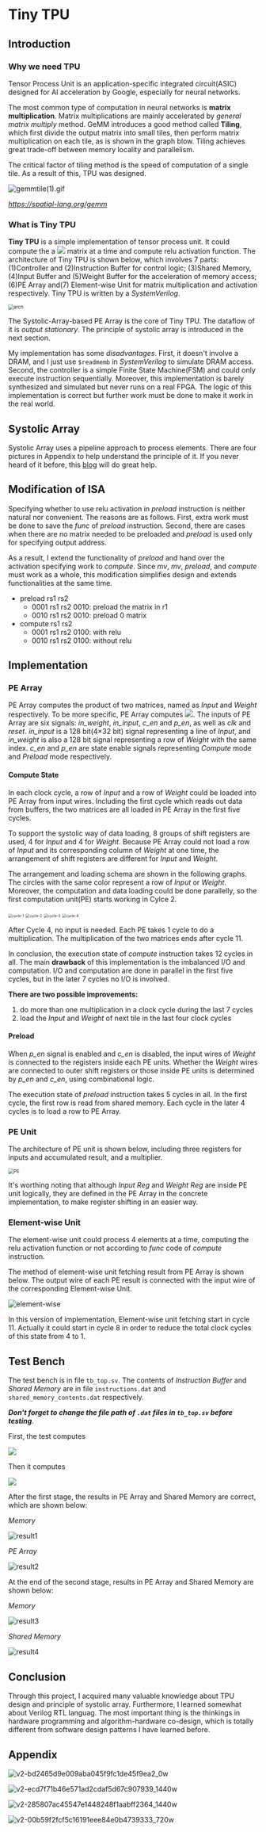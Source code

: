 # Tiny TPU

## Introduction

### Why we need TPU

Tensor Process Unit is an application-specific integrated circuit(ASIC) designed for AI acceleration by Google, especially for neural networks. 

The most common type of computation in neural networks is **matrix multiplication**. Matrix multiplications are mainly accelerated by *general matrix multiply* method. GeMM introduces a good method called **Tiling**, which first divide the output matrix into small tiles, then perform matrix multiplication on each tile, as is shown in the graph blow. Tiling achieves great trade-off between memory locality and parallelism. 

The critical factor of tiling method is the speed of computation of a single tile. As a result of this, TPU was designed. 

![gemmtile(1).gif](https://images.squarespace-cdn.com/content/v1/5a8dbb09bff2006c33266320/1538285346855-38J4GKOCJFYBZMMGB230/gemmtile(1).gif?format=1000w)

*https://spatial-lang.org/gemm*

### What is Tiny TPU

**Tiny TPU** is a simple implementation of tensor process unit. It could compute the a ![](https://latex.codecogs.com/svg.image?4\times&space;4) matrix at a time and compute relu activation function. The architecture of Tiny TPU is shown below, which involves 7 parts: (1)Controller and (2)Instruction Buffer for control logic; (3)Shared Memory, (4)Input Buffer and (5)Weight Buffer for the acceleration of memory access; (6)PE Array and(7) Element-wise Unit for matrix multiplication and activation respectively. Tiny TPU is written by a *SystemVerilog*. 

<img src="https://michael-picgo.obs.cn-east-3.myhuaweicloud.com/img/arch.png" alt="arch" style="zoom: 67%;" />

The Systolic-Array-based PE Array is the core of Tiny TPU. The dataflow of it is *output stationary*. The principle of systolic array is introduced in the next section.

My implementation has some *disadvantages*. First, it  doesn't involve a DRAM, and I just use `$readmemb` in *SystemVerilog* to simulate DRAM access. Second, the controller is a simple Finite State Machine(FSM) and could only execute instruction sequentially. Moreover, this implementation is barely synthesized and simulated but never runs on a real FPGA. The logic of this implementation is correct but   further work must be done to make it work in the real world. 

## Systolic Array

Systolic Array uses a pipeline approach to process elements. There are four pictures in Appendix to help understand the principle of it. If you never heard of it before, this [blog](https://www.telesens.co/2018/07/30/systolic-architectures/) will do great help.

## Modification of ISA

Specifying whether  to use relu activation  in *preload* instruction is neither natural nor convenient. The reasons are as follows.  First, extra work must be done to save the *func* of *preload* instruction. Second, there are cases when there are no matrix needed to be preloaded and *preload* is used only for specifying output address.

As a result, I extend the functionality of *preload* and hand over the activation specifying work to *compute*. Since *mv*, *mv*, *preload*, and *compute* must work as a whole, this modification simplifies design and extends functionalities at the same time.

* preload rs1 rs2 
  * 0001 rs1 rs2 0010: preload the matrix in r1
  * 0010 rs1 rs2 0010: preload 0 matrix
* compute rs1 rs2
  * 0001 rs1 rs2 0100: with relu
  * 0010 rs1 rs2 0100: without relu

## Implementation

### PE Array

PE Array computes the product of two matrices, named as *Input* and *Weight* respectively. To be more specific, PE Array computes ![](https://latex.codecogs.com/svg.image?Input\times&space;Weight). The inputs of PE Array are six signals: *in_weight*, *in_input*, *c_en* and *p_en*, as well as *clk* and *reset*. *in_input* is a 128 bit(4×32 bit) signal representing a line of *Input*, and *in_weight* is also a 128 bit signal representing a row of *Weight* with the same index. *c_en* and *p_en* are state enable signals representing *Compute* mode and *Preload* mode respectively.

####  Compute State

In each clock cycle, a row of *Input* and a row of *Weight* could be loaded into PE Array from input wires. Including the first cycle which reads out data from buffers, the two matrices are all loaded in PE Array in the first five cycles. 

To support the systolic way of data loading, 8 groups of shift registers are used, 4 for *Input* and 4 for *Weight*. Because PE Array could not load a row of *Input* and its corresponding column of *Weight* at one time, the arrangement of shift registers are different for *Input* and *Weight*. 

The arrangement and loading schema are shown in the following graphs. The circles with the same color represent a row of *Input* or *Weight*. Moreover, the computation and data loading could be done parallelly, so the first computation unit(PE) starts working in Cylce 2. 

<img src="https://michael-picgo.obs.cn-east-3.myhuaweicloud.com/img/cycle-1.png" alt="cycle-1" style="zoom:50%;" />

<img src="https://michael-picgo.obs.cn-east-3.myhuaweicloud.com/img/cycle-2.png" alt="cycle-2" style="zoom:50%;" />

<img src="https://michael-picgo.obs.cn-east-3.myhuaweicloud.com/img/cycle-3.png" alt="cycle-3" style="zoom:50%;" />

<img src="https://michael-picgo.obs.cn-east-3.myhuaweicloud.com/img/cycle-4.png" alt="cycle-4" style="zoom:50%;" />

After Cycle 4, no input is needed. Each PE takes 1 cycle to do a multiplication. The multiplication of the two matrices ends after cycle 11. 

In conclusion, the execution state of *compute* instruction takes 12 cycles in all. The main **drawback** of this implementation is the imbalanced I/O and computation. I/O and computation are done in parallel in the first five cycles, but in the later 7 cycles no I/O is involved. 

**There are two possible improvements:** 

1. do more than one multiplication in a clock cycle during the last 7 cycles
2. load the *Input* and *Weight* of next tile in the last four clock cycles

#### Preload

When *p_en* signal is enabled and *c_en* is disabled, the input wires of *Weight* is connected to the registers inside each PE units. Whether the *Weight* wires are connected to outer shift registers or those inside PE units is determined by *p_en* and *c_en*, using combinational logic. 

The execution state of *preload* instruction takes 5 cycles in all. In the first cycle, the first row is read from shared memory. Each cycle in the later 4 cycles is to load a row to PE Array.

### PE Unit

The architecture of PE unit is shown below, including three registers for inputs and accumulated result, and a multiplier. 

<img src="https://michael-picgo.obs.cn-east-3.myhuaweicloud.com/img/PE.png" alt="PE" style="zoom:67%;" />

It's worthing noting that although *Input Reg* and *Weight Reg* are inside PE unit logically, they are defined in the PE Array in the concrete implementation, to make register shifting in an easier way. 

### Element-wise Unit

The element-wise unit could process 4 elements at a time, computing the relu activation function or not according to *func* code of *compute* instruction. 

The method of element-wise unit fetching result from PE Array is shown below. The output wire of each PE result is connected with the input wire of the corresponding Element-wise Unit. 

![element-wise](https://michael-picgo.obs.cn-east-3.myhuaweicloud.com/img/element-wise.png)

In this version of implementation, Element-wise unit fetching start in cycle 11. Actually it could start in cycle 8 in order to reduce the total clock cycles of this state from 4 to 1. 

## Test Bench

The test bench is in file `tb_top.sv`. The contents of *Instruction Buffer* and *Shared Memory* are in file `instructions.dat` and `shared_memory_contents.dat` respectively. 

***Don't forget to change the file path of `.dat` files in `tb_top.sv` before testing***.

First, the test computes 

![](https://latex.codecogs.com/svg.image?\dpi{110}\begin{bmatrix}1&2&3&4\\5&6&7&8\\9&10&11&12\\13&14&15&16\\\end{bmatrix}\times\begin{bmatrix}-1&-1&-1&-1\\-1&-1&-1&-1\\-1&-1&-1&-1\\-1&-1&-1&-1\\\end{bmatrix}=&space;\begin{bmatrix}-10&-10&-10&-10\\-26&-26&-26&-26\\-42&-42&-42&-42\\-58&-58&-58&-58\\\end{bmatrix})

Then it computes

![](https://latex.codecogs.com/svg.image?\begin{bmatrix}-10&-10&-10&-10\\-26&-26&-26&-26\\-42&-42&-42&-42\\-58&-58&-58&-58\\\end{bmatrix}&plus;relu(\begin{bmatrix}1&2&3&4\\5&6&7&8\\9&10&11&12\\13&14&15&16\\\end{bmatrix}\times\begin{bmatrix}-1&-1&-1&-1\\-1&-1&-1&-1\\-1&-1&-1&-1\\-1&-1&-1&-1\\\end{bmatrix}))

After the first stage, the results in PE Array and Shared Memory are correct, which are shown below:

*Memory*

![result1](https://michael-picgo.obs.cn-east-3.myhuaweicloud.com/img/result1.png)

*PE Array*

![result2](https://michael-picgo.obs.cn-east-3.myhuaweicloud.com/img/result2.png)

At the end of the second stage, results in PE Array and Shared Memory are shown below:

*Memory*

![result3](https://michael-picgo.obs.cn-east-3.myhuaweicloud.com/img/result3.png)

*Shared Memory*

![result4](https://michael-picgo.obs.cn-east-3.myhuaweicloud.com/img/result4.png)

## Conclusion

Through this project, I acquired many valuable knowledge about TPU design and principle of systolic array. Furthermore, I learned somewhat about Verilog RTL languag. The most important thing is the thinkings in hardware programming and algorithm-hardware co-design, which is totally different from software design patterns I have learned before. 

## Appendix

![v2-bd2465d9e009aba045f9fc1de45f9ea2_0w](https://michael-picgo.obs.cn-east-3.myhuaweicloud.com/img/v2-bd2465d9e009aba045f9fc1de45f9ea2_0w.jpg)

![v2-ecd7f71b46e571ad2cdaf5d67c907939_1440w](https://michael-picgo.obs.cn-east-3.myhuaweicloud.com/img/v2-ecd7f71b46e571ad2cdaf5d67c907939_1440w.jpg)

![v2-285807ac45547e1448248f1aabff2364_1440w](https://michael-picgo.obs.cn-east-3.myhuaweicloud.com/img/v2-285807ac45547e1448248f1aabff2364_1440w.jpg)

![v2-00b59f2fcf5c16191eee84e0b4739333_720w](https://michael-picgo.obs.cn-east-3.myhuaweicloud.com/img/v2-00b59f2fcf5c16191eee84e0b4739333_720w.jpg)

